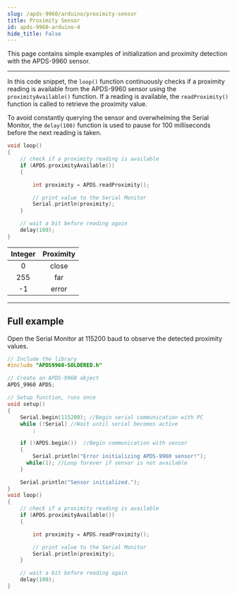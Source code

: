 ```yaml
---
slug: /apds-9960/arduino/proximity-sensor
title: Proximity Sensor
id: apds-9960-arduino-4
hide_title: False
---
```


This page contains simple examples of initialization and proximity detection with the APDS-9960 sensor.

---

In this code snippet, the `loop()` function continuously checks if a proximity reading is available from the APDS-9960 sensor using the `proximityAvailable()` function. If a reading is available, the `readProximity()` function is called to retrieve the proximity value.

To avoid constantly querying the sensor and overwhelming the Serial Monitor, the `delay(100)` function is used to pause for 100 milliseconds before the next reading is taken.

```cpp
void loop()
{
    // check if a proximity reading is available
    if (APDS.proximityAvailable())
    {

        int proximity = APDS.readProximity();

        // print value to the Serial Monitor
        Serial.println(proximity);
    }

    // wait a bit before reading again
    delay(100);
}
```

<FunctionDocumentation
  functionName="APDS.proximityAvailable()"
  description="Enables the proximity sensor and verifies the sensor's status."
  returnDescription="An integer: 1 if proximity data is available, 0 otherwise."
  parameters={[]}
/>

<FunctionDocumentation
  functionName="APDS.readProximity()"
  description="Reads the proximity data from the APDS9960 sensor and returns the proximity value after processing."
  returnDescription="An integer representing the processed proximity value. If an error occurs while retrieving the data, it returns -1. The proximity value is calculated as 255 - r, where r is the raw proximity data retrieved from the sensor."
  parameters={[]}
/>

| Integer | Proximity |
| :-----: | :-------: |
|    0    |   close   |
|   255   |    far    |
|   -1    |   error   |

---

## Full example

Open the Serial Monitor at 115200 baud to observe the detected proximity values.

```cpp
// Include the library
#include "APDS9960-SOLDERED.h"

// Create an APDS-9960 object
APDS_9960 APDS;

// Setup function, runs once
void setup()
{
    Serial.begin(115200); //Begin serial communication with PC
    while (!Serial) //Wait until serial becomes active
        ;

    if (!APDS.begin())  //Begin communication with sensor
    {
        Serial.println("Error initializing APDS-9960 sensor!");
      while(1); //Loop forever if sensor is not available
    }

    Serial.println("Sensor initialized.");
}
void loop()
{
    // check if a proximity reading is available
    if (APDS.proximityAvailable())
    {

        int proximity = APDS.readProximity();

        // print value to the Serial Monitor
        Serial.println(proximity);
    }

    // wait a bit before reading again
    delay(100);
}
```

<CenteredImage src="/img/apds-9960/apds9960_proximity.png" alt="Serial Monitor" caption="Proximity Sensor Serial Monitor output"/>

<QuickLink 
  title="ProximitySensor.ino" 
  description="Example file for using the APDS-9960 sensor with easyC/Qwiic/I2C"
  url="https://github.com/SolderedElectronics/Soldered-APDS9960-Light-Gesture-Color-Sensor-Arduino-Library/blob/main/examples/ProximitySensor/ProximitySensor.ino" 
/>
